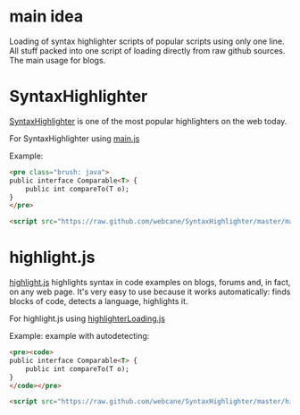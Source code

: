 main idea
=================
Loading of syntax highlighter scripts of popular scripts using only one line.
All stuff packed into one script of loading directly from raw github sources.
The main usage for blogs.


SyntaxHighlighter
=================
[SyntaxHighlighter](https://github.com/alexgorbatchev/SyntaxHighlighter "SyntaxHighlighter on GitHub")
 is one of the most popular highlighters on the web today.  


For SyntaxHighlighter using [main.js](https://github.com/webcane/SyntaxHighlighter/blob/master/main.js)

Example:
```html
<pre class="brush: java">
public interface Comparable<T> {
    public int compareTo(T o);
}
</pre>
```

```html
<script src="https://raw.github.com/webcane/SyntaxHighlighter/master/main.js" type="text/javascript"></script>
```

highlight.js
=================
[highlight.js](https://github.com/isagalaev/highlight.js "highlight.js on GitHub") highlights syntax in code examples on blogs, forums and, in fact, on any web page. It's very easy to use because it works automatically: finds blocks of code, detects a language, highlights it.


For highlight.js using [highlighterLoading.js](https://github.com/webcane/SyntaxHighlighter/blob/master/highlighterLoading.js)

Example:
example with autodetecting:
```html
<pre><code>
public interface Comparable<T> {
    public int compareTo(T o);
}
</code></pre>
```
```html
<script src="https://raw.github.com/webcane/SyntaxHighlighter/master/highlighterLoading.js" type="text/javascript"></script>
```
